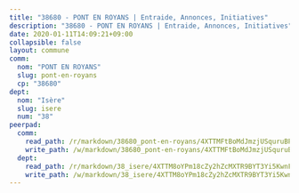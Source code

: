 ```yaml
---
title: "38680 - PONT EN ROYANS | Entraide, Annonces, Initiatives"
description: "38680 - PONT EN ROYANS | Entraide, Annonces, Initiatives"
date: 2020-01-11T14:09:21+09:00
collapsible: false
layout: commune
comm:
  nom: "PONT EN ROYANS"
  slug: pont-en-royans
  cp: "38680"
dept:
  nom: "Isère"
  slug: isere
  num: "38"
peerpad:
  comm:
    read_path: /r/markdown/38680_pont-en-royans/4XTTMFtBoMdJmzjUSquruBPaB1mwAfFF6gd8sTPRshdvmUhck
    write_path: /w/markdown/38680_pont-en-royans/4XTTMFtBoMdJmzjUSquruBPaB1mwAfFF6gd8sTPRshdvmUhck-K3TgUYP9zzs9bHi7TL5P5F8CnafExFWEZvRSBYHEVA4zFFQDgSqcnxutjgBEriLQwPwjGQYGT61Mtz836NVsPxA6cErwXQyLrwoM88wqJUnDip4PkP4Hj9c175FuoqHiXAkQCoh2
  dept:
    read_path: /r/markdown/38_isere/4XTTM8oYPm18cZy2hZcMXTR9BYT3Yi5KwnFvpXu1TXaRq7Q3V
    write_path: /w/markdown/38_isere/4XTTM8oYPm18cZy2hZcMXTR9BYT3Yi5KwnFvpXu1TXaRq7Q3V-K3TgUoSzs2JpJwfbzBvgU8N95mHo7JXz7NbEctNRM3EDb2iYHA4maKm3pRQwmboULLPnLFTEhRgTawPTWpmxTxKbTwDgAEzA9tUHjpudQTWdKWfdVSegAo77eCwhXTaVG7AyUZEs
---
```


